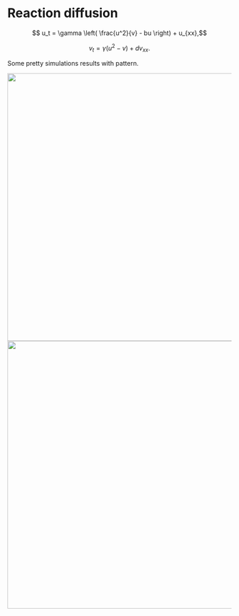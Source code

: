 # Reaction diffusion
$$ u_t = \gamma \left( \frac{u^2}{v} - bu \right) + u_{xx},$$

$$ v_t = \gamma \left( u^2 - v \right) + dv_{xx}.$$

Some pretty simulations results with pattern. 

<img src="https://user-images.githubusercontent.com/92950276/218327928-03f164fe-ee3e-430a-85b1-94b79082051f.png" width="1000" height="600">

<img src="https://user-images.githubusercontent.com/92950276/218327916-9d7843ff-9ab9-42b3-8e9b-aa248308cea2.png" width="1000" height="600">
